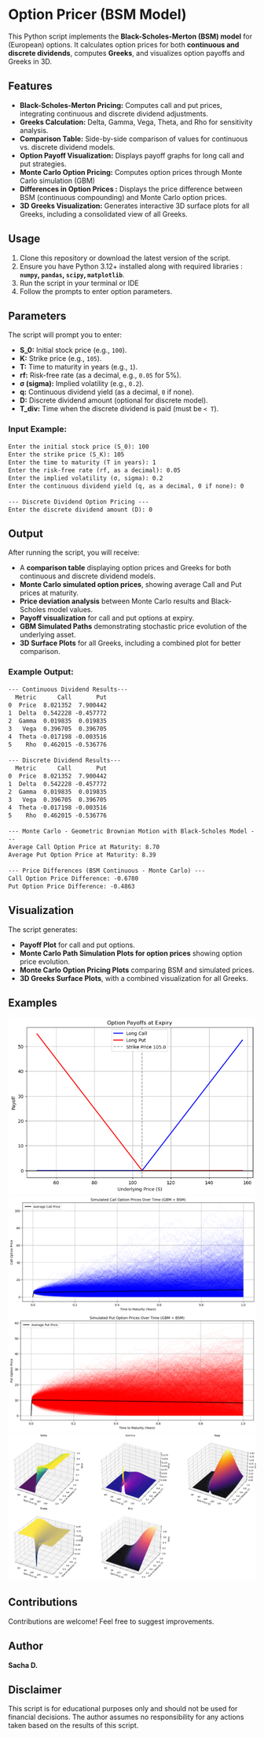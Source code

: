# Option Pricer (BSM Model)

This Python script implements the **Black-Scholes-Merton (BSM) model** for (European) options. It calculates option prices for both **continuous and discrete dividends**, computes **Greeks**, and visualizes option payoffs and Greeks in 3D.

## Features
- **Black-Scholes-Merton Pricing:** Computes call and put prices, integrating continuous and discrete dividend adjustments.
- **Greeks Calculation:** Delta, Gamma, Vega, Theta, and Rho for sensitivity analysis.
- **Comparison Table:** Side-by-side comparison of values for continuous vs. discrete dividend models.
- **Option Payoff Visualization:** Displays payoff graphs for long call and put strategies.
- **Monte Carlo Option Pricing:** Computes option prices through Monte Carlo simulation (GBM)
- **Differences in Option Prices :** Displays the price difference between BSM (continuous compounding) and Monte Carlo option prices.
- **3D Greeks Visualization:** Generates interactive 3D surface plots for all Greeks, including a consolidated view of all Greeks.

## Usage
1. Clone this repository or download the latest version of the script.
2. Ensure you have Python 3.12+ installed along with required libraries : **`numpy`, `pandas`, `scipy`, `matplotlib`**.
3. Run the script in your terminal or IDE
4. Follow the prompts to enter option parameters.

## Parameters
The script will prompt you to enter:
- **S_0:** Initial stock price (e.g., `100`).
- **K:** Strike price (e.g., `105`).
- **T:** Time to maturity in years (e.g., `1`).
- **rf:** Risk-free rate (as a decimal, e.g., `0.05` for 5%).
- **σ (sigma):** Implied volatility (e.g., `0.2`).
- **q:** Continuous dividend yield (as a decimal, `0` if none).
- **D:** Discrete dividend amount (optional for discrete model).
- **T_div:** Time when the discrete dividend is paid (must be `< T`).

### Input Example:
```
Enter the initial stock price (S_0): 100
Enter the strike price (S_K): 105
Enter the time to maturity (T in years): 1
Enter the risk-free rate (rf, as a decimal): 0.05
Enter the implied volatility (σ, sigma): 0.2
Enter the continuous dividend yield (q, as a decimal, 0 if none): 0

--- Discrete Dividend Option Pricing ---
Enter the discrete dividend amount (D): 0
```

## Output
After running the script, you will receive:
- A **comparison table** displaying option prices and Greeks for both continuous and discrete dividend models.
- **Monte Carlo simulated option prices**, showing average Call and Put prices at maturity.
- **Price deviation analysis** between Monte Carlo results and Black-Scholes model values.
- **Payoff visualization** for call and put options at expiry.
- **GBM Simulated Paths** demonstrating stochastic price evolution of the underlying asset.
- **3D Surface Plots** for all Greeks, including a combined plot for better comparison.

### Example Output:
```
--- Continuous Dividend Results---
  Metric      Call       Put
0  Price  8.021352  7.900442
1  Delta  0.542228 -0.457772
2  Gamma  0.019835  0.019835
3   Vega  0.396705  0.396705
4  Theta -0.017198 -0.003516
5    Rho  0.462015 -0.536776

--- Discrete Dividend Results---
  Metric      Call       Put
0  Price  8.021352  7.900442
1  Delta  0.542228 -0.457772
2  Gamma  0.019835  0.019835
3   Vega  0.396705  0.396705
4  Theta -0.017198 -0.003516
5    Rho  0.462015 -0.536776

--- Monte Carlo - Geometric Brownian Motion with Black-Scholes Model ---
Average Call Option Price at Maturity: 8.70
Average Put Option Price at Maturity: 8.39

--- Price Differences (BSM Continuous - Monte Carlo) ---
Call Option Price Difference: -0.6780
Put Option Price Difference: -0.4863
```
## Visualization
The script generates:
- **Payoff Plot** for call and put options.
- **Monte Carlo Path Simulation Plots for option prices** showing option price evolution.
- **Monte Carlo Option Pricing Plots** comparing BSM and simulated prices.
- **3D Greeks Surface Plots**, with a combined visualization for all Greeks.

## Examples
![Payoffs](Images/payoffs.png)
![GBM](Images/MonteCarloCall.png)
![GBM](Images/MonteCarloPut.png)
![3D Greeks Visualization](Images/allgreeks.png)

## Contributions
Contributions are welcome! Feel free to suggest improvements.

## Author
**Sacha D.**

## Disclaimer
This script is for educational purposes only and should not be used for financial decisions. The author assumes no responsibility for any actions taken based on the results of this script.
